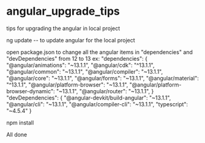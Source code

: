# angular_upgrade_tips
tips for upgrading the angular in local project


ng update -- to update angular for the local project

open package.json to change all the angular items in "dependencies" and "devDependencies" from 12 to 13
ex:
"dependencies": {
"@angular/animations": "~13.1.1",
"@angular/cdk": "^13.1.1",
"@angular/common": "~13.1.1",
"@angular/compiler": "~13.1.1",
"@angular/core": "~13.1.1",
"@angular/forms": "~13.1.1",
"@angular/material": "^13.1.1",
"@angular/platform-browser": "~13.1.1",
"@angular/platform-browser-dynamic": "~13.1.1",
"@angular/router": "~13.1.1",
}
"devDependencies": {
"@angular-devkit/build-angular": "~13.1.1",
"@angular/cli": "~13.1.1",
"@angular/compiler-cli": "~13.1.1",
"typescript": "~4.5.4"
}

npm install

All done

